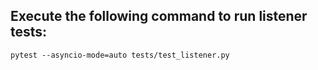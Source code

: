 ## Execute the following command to run listener tests:

`pytest --asyncio-mode=auto tests/test_listener.py`